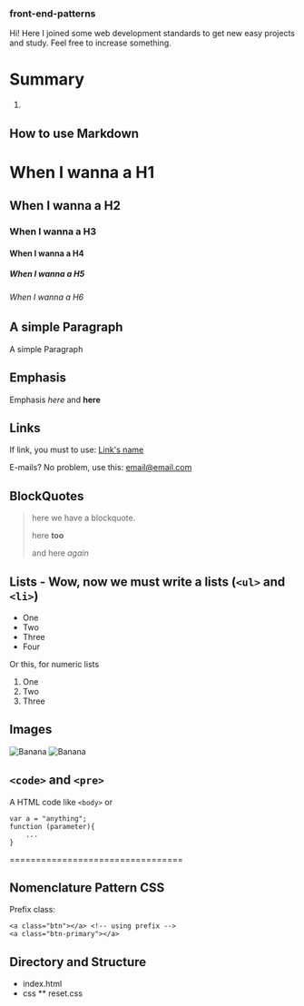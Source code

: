 ### front-end-patterns
Hi! Here I joined some web development standards to get new easy projects and study. Feel free to increase something.

# Summary

1. 

## How to use Markdown

# When I wanna a H1
## When I wanna a H2
### When I wanna a H3
#### When I wanna a H4
##### When I wanna a H5
###### When I wanna a H6

## A simple Paragraph
A simple Paragraph

## Emphasis
Emphasis _here_ and **here**

## Links
If link, you must to use: [Link's name](http://google.com "any message here!")

E-mails? No problem, use this: <email@email.com>

## BlockQuotes

> here we have a blockquote.
> 
> here **too**
>
> and here _again_

## Lists - Wow, now we must write a lists (`<ul>` and `<li>`)

* One
* Two
* Three
* Four

Or this, for numeric lists

1. One
2. Two
3. Three

## Images

![Banana](http://cdn.osxdaily.com/wp-content/uploads/2013/07/dancing-banana.gif)
![Banana](http://cdn.osxdaily.com/wp-content/uploads/2013/07/dancing-banana.gif "a simple description")

## `<code>` and `<pre>`

A HTML code like `<body>` or

```
var a = "anything";
function (parameter){
	...
}

```


=================================

## Nomenclature Pattern CSS

Prefix class:

```
<a class="btn"></a> <!-- using prefix -->
<a class="btn-primary"></a>

```
## Directory and Structure

* index.html
* css
** reset.css



